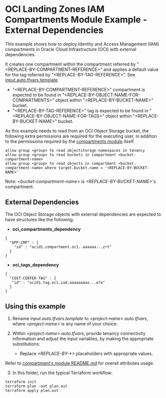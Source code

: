 # OCI Landing Zones IAM Compartments Module Example - External Dependencies

This example shows how to deploy Identity and Access Management (IAM) compartments in Oracle Cloud Infrastructure (OCI) with external dependencies. 

It creates one compartment within the compartment referred by "\<REPLACE-BY-COMPARTMENT-REFERENCE\>" and applies a default value for the tag referred by "\<REPLACE-BY-TAG-REFERENCE\>". See [input.auto.tfvars.template](./input.auto.tfvars.template).

- "\<REPLACE-BY-COMPARTMENT-REFERENCE\>" compartment is expected to be found in "\<REPLACE-BY-OBJECT-NAME-FOR-COMPARTMENTS\>" object within "\<REPLACE-BY-BUCKET-NAME\>" bucket.
- "\<REPLACE-BY-TAG-REFERENCE\>" tag is expected to be found in "\<REPLACE-BY-OBJECT-NAME-FOR-TAGS\>" object within "\<REPLACE-BY-BUCKET-NAME\>" bucket.

As this example needs to read from an OCI Object Storage bucket, the following extra permissions are required for the executing user, in addition to the permissions required by the [compartments module](../..) itself.

```
allow group <group> to read objectstorage-namespaces in tenancy
allow group <group> to read buckets in compartment <bucket-compartment-name>
allow group <group> to read objects in compartment <bucket-compartment-name> where target.bucket.name = '<REPLACE-BY-BUCKET-NAME>'
```
Note: *\<bucket-compartment-name\>* is *\<REPLACE-BY-BUCKET-NAME\>*'s compartment.

## External Dependencies

The OCI Object Storage objects with external dependencies are expected to have structures like the following:
- **oci_compartments_dependency**
```
{
  "APP-CMP" : {
    "id" : "ocid1.compartment.oc1..aaaaaa...zrt"
  }
}
```
- **oci_tags_dependency**
```
{
  "COST-CENTER-TAG" : {
   "id" : "ocid1.tag.oc1.iad.aaaaaaaax...e7a"
  }
} 
```

## Using this example
1. Rename *input.auto.tfvars.template* to *\<project-name\>.auto.tfvars*, where *\<project-name\>* is any name of your choice.

2. Within *\<project-name\>.auto.tfvars*, provide tenancy connectivity information and adjust the input variables, by making the appropriate substitutions:
   - Replace *\<REPLACE-BY-\*\>* placeholders with appropriate values. 

Refer to [compartment's module README.md](../../README.md) for overall attributes usage.

3. In this folder, run the typical Terraform workflow:
```
terraform init
terraform plan -out plan.out
terraform apply plan.out
```